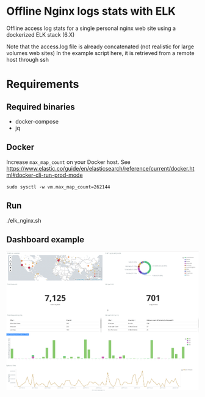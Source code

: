 # Offline Nginx logs stats with ELK

Offline access log stats for a single personal nginx web site using a dockerized ELK stack (6.X)

Note that the access.log file is already concatenated (not realistic for large volumes web sites)
In the example script here, it is retrieved from a remote host through ssh

# Requirements

## Required binaries
* docker-compose
* jq

## Docker

Increase `max_map_count` on your Docker host.
See https://www.elastic.co/guide/en/elasticsearch/reference/current/docker.html#docker-cli-run-prod-mode

```
sudo sysctl -w vm.max_map_count=262144
```

## Run
./elk_nginx.sh

## Dashboard example

<img src="https://github.com/lucdew/elastic-nginx/raw/master/nginx_logs_dashboard.png" alt="Nginx logs dashboard" />

